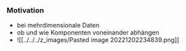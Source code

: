 ### Motivation
+ bei mehrdimensionale Daten
+ ob und wie Komponenten voneinander abhängen
+ ![[../../../z_images/Pasted image 20221202234839.png]]